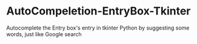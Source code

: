 # AutoCompeletion-EntryBox-Tkinter
Autocomplete the Entry box's entry in tkinter Python by suggesting some words, just like Google search
